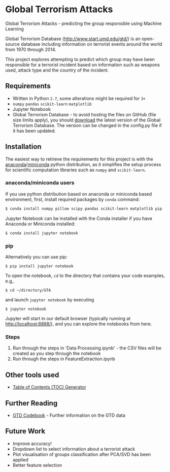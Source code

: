 # Global Terrorism Attacks

Global Terrorism Attacks - predicting the group responsible using Machine Learning

Global Terrorism Database (http://www.start.umd.edu/gtd/) is an open-source database including information on terrorist events around the world from 1970 through 2014. 

This project explores attempting to predict which group may have been responsible for a terrorist incident based on information such as weapons used, attack type and the country of the incident.

## Requirements

- Written in Python `2.7`, some alterations might be required for `3+`
- `numpy` `pandas` `scikit-learn` `matplotlib`
- Jupyter Notebook
- Global Terrorism Database - to avoid hosting the files on GitHub (file size limits apply), you should [download](http://www.start.umd.edu/gtd/) the latest version of the Global Terrorism Database. The version can be changed in the config.py file if it has been updated.

## Installation

The easiest way to retrieve the requirements for this project is with the [anaconda](https://anaconda.org/)/[miniconda](https://conda.io/miniconda.html) python distribution, as it simplifies the setup process for scientific computation libraries such as `numpy` and `scikit-learn`.

### anaconda/miniconda users

If you use python distribution based on anaconda or miniconda based environment, first, install required packages by `conda` command:

```bash
$ conda install numpy pillow scipy pandas scikit-learn matplotlib pip
```

Jupyter Notebook can be installed with the Conda installer if you have Anaconda or Miniconda installed:

    $ conda install jupyter notebook

### pip
Alternatively you can use pip:

    $ pip install jupyter notebook


To open the notebook, `cd` to the directory that contains your code examples, e.g,.

    $ cd ~/directory/GTA

and launch `jupyter notebook` by executing

    $ jupyter notebook

Jupyter will start in our default browser (typically running at [http://localhost:8888/](http://localhost:8888/)), and you can explore the notebooks from here.

### Steps
1) Run through the steps in 'Data Processing.ipynb' - the CSV files will be created as you step through the notebook
2) Run through the steps in FeatureExtraction.ipynb


## Other tools used
- [Table of Contents (TOC) Generator](https://github.com/minrk/ipython_extensions#table-of-contents)

## Further Reading
- [GTD Codebook](http://www.start.umd.edu/gtd/downloads/Codebook.pdf) - Further information on the GTD data

## Future Work
- Improve accuracy!
- Dropdown list to select information about a terrorist attack
- Plot visualisation of groups classification after PCA/SVD has been applied
- Better feature selection
